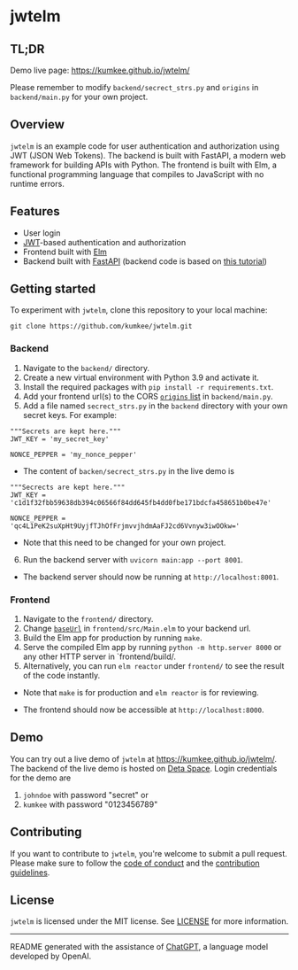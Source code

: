# jwtelm

## TL;DR

Demo live page: https://kumkee.github.io/jwtelm/

Please remember to modify `backend/secrect_strs.py` and `origins` in `backend/main.py` for your own project.

## Overview

`jwtelm` is an example code for user authentication and authorization using JWT (JSON Web Tokens). The backend is built with FastAPI, a modern web framework for building APIs with Python. The frontend is built with Elm, a functional programming language that compiles to JavaScript with no runtime errors.

## Features

- User login
- [JWT](https://jwt.io/)-based authentication and authorization
- Frontend built with [Elm](https://elm-lang.org/)
- Backend built with [FastAPI](https://fastapi.tiangolo.com/) (backend code is based on [this tutorial](https://fastapi.tiangolo.com/tutorial/security/oauth2-jwt/))

## Getting started

To experiment with `jwtelm`, clone this repository to your local machine:

```git clone https://github.com/kumkee/jwtelm.git```


### Backend

1. Navigate to the `backend/` directory.
2. Create a new virtual environment with Python 3.9 and activate it.
3. Install the required packages with `pip install -r requirements.txt`.
4. Add your frontend url(s) to the CORS [`origins` list](https://github.com/kumkee/jwtelm/blob/741ddf62b288c2510e30fecc3f4649a2084353be/backend/main.py#L39) in `backend/main.py`. 
5. Add a file named `secrect_strs.py` in the `backend` directory with your own secret keys. For example:

```
"""Secrets are kept here."""
JWT_KEY = 'my_secret_key'

NONCE_PEPPER = 'my_nonce_pepper'
```
   - The content of `backen/secrect_strs.py` in the live demo is
```
"""Secrects are kept here."""
JWT_KEY = 'c1d1f32fbb59638db394c06566f84dd645fb4dd0fbe171bdcfa458651b0be47e'

NONCE_PEPPER = 'qc4L1PeK2suXpHt9UyjfTJhOfFrjmvvjhdmAaFJ2cd6Vvnyw3iwOOkw='
```


  - Note that this need to be changed for your own project.

6. Run the backend server with `uvicorn main:app --port 8001`.

  - The backend server should now be running at `http://localhost:8001`.

### Frontend

1. Navigate to the `frontend/` directory.
2. Change [`baseUrl`](https://github.com/kumkee/jwtelm/blob/main/frontend/src/Main.elm#L24) in `frontend/src/Main.elm` to your backend url.
2. Build the Elm app for production by running `make`.
3. Serve the compiled Elm app by running `python -m http.server 8000` or any other HTTP server in `frontend/build/.
4. Alternatively, you can run `elm reactor` under `frontend/` to see the result of the code instantly.

- Note that `make` is for production and `elm reactor` is for reviewing.

- The frontend should now be accessible at `http://localhost:8000`.


## Demo

You can try out a live demo of `jwtelm` at https://kumkee.github.io/jwtelm/. The backend of the live demo is hosted on [Deta Space](https://deta.space/). Login credentials for the demo are
1. `johndoe` with password "secret" or
2. `kumkee` with password "0123456789" 

## Contributing

If you want to contribute to `jwtelm`, you're welcome to submit a pull request. Please make sure to follow the [code of conduct](CODE_OF_CONDUCT.md) and the [contribution guidelines](CONTRIBUTING.md).

## License

`jwtelm` is licensed under the MIT license. See [LICENSE](LICENSE) for more information.


---

README generated with the assistance of [ChatGPT](https://github.com/Chandrahas-Tripathi/ChatGPT), a language model developed by OpenAI.

